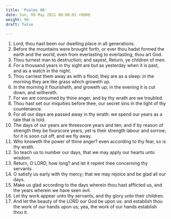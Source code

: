 ```yaml
---
title: 'Psalms 90'
date: Sun, 09 May 2021 00:00:01 +0000
weight: 90
draft: false
  
---
```


1. Lord, thou hast been our dwelling place in all generations.
2. Before the mountains were brought forth, or ever thou hadst formed the earth and the world, even from everlasting to everlasting, thou art God.
3. Thou turnest man to destruction; and sayest, Return, ye children of men.
4. For a thousand years in thy sight are but as yesterday when it is past, and as a watch in the night.
5. Thou carriest them away as with a flood; they are as a sleep: in the morning they are like grass which groweth up.
6. In the morning it flourisheth, and groweth up; in the evening it is cut down, and withereth.
7. For we are consumed by thine anger, and by thy wrath are we troubled.
8. Thou hast set our iniquities before thee, our secret sins in the light of thy countenance.
9. For all our days are passed away in thy wrath: we spend our years as a tale that is told.
10. The days of our years are threescore years and ten; and if by reason of strength they be fourscore years, yet is their strength labour and sorrow; for it is soon cut off, and we fly away.
11. Who knoweth the power of thine anger? even according to thy fear, so is thy wrath.
12. So teach us to number our days, that we may apply our hearts unto wisdom.
13. Return, O LORD, how long? and let it repent thee concerning thy servants.
14. O satisfy us early with thy mercy; that we may rejoice and be glad all our days.
15. Make us glad according to the days wherein thou hast afflicted us, and the years wherein we have seen evil.
16. Let thy work appear unto thy servants, and thy glory unto their children.
17. And let the beauty of the LORD our God be upon us: and establish thou the work of our hands upon us; yea, the work of our hands establish thou it.
